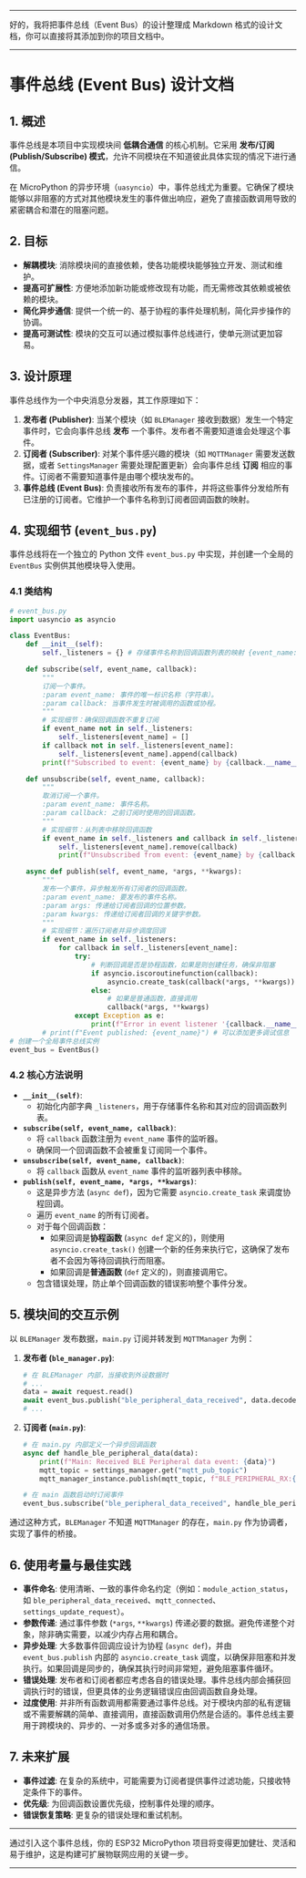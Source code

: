 -----

好的，我将把事件总线（Event Bus）的设计整理成 Markdown 格式的设计文档，你可以直接将其添加到你的项目文档中。

-----

# 事件总线 (Event Bus) 设计文档

## 1\. 概述

事件总线是本项目中实现模块间 **低耦合通信** 的核心机制。它采用 **发布/订阅 (Publish/Subscribe) 模式**，允许不同模块在不知道彼此具体实现的情况下进行通信。

在 MicroPython 的异步环境（`uasyncio`）中，事件总线尤为重要。它确保了模块能够以非阻塞的方式对其他模块发生的事件做出响应，避免了直接函数调用导致的紧密耦合和潜在的阻塞问题。

## 2\. 目标

  * **解耦模块**: 消除模块间的直接依赖，使各功能模块能够独立开发、测试和维护。
  * **提高可扩展性**: 方便地添加新功能或修改现有功能，而无需修改其依赖或被依赖的模块。
  * **简化异步通信**: 提供一个统一的、基于协程的事件处理机制，简化异步操作的协调。
  * **提高可测试性**: 模块的交互可以通过模拟事件总线进行，使单元测试更加容易。

## 3\. 设计原理

事件总线作为一个中央消息分发器，其工作原理如下：

1.  **发布者 (Publisher)**: 当某个模块（如 `BLEManager` 接收到数据）发生一个特定事件时，它会向事件总线 **发布** 一个事件。发布者不需要知道谁会处理这个事件。
2.  **订阅者 (Subscriber)**: 对某个事件感兴趣的模块（如 `MQTTManager` 需要发送数据，或者 `SettingsManager` 需要处理配置更新）会向事件总线 **订阅** 相应的事件。订阅者不需要知道事件是由哪个模块发布的。
3.  **事件总线 (Event Bus)**: 负责接收所有发布的事件，并将这些事件分发给所有已注册的订阅者。它维护一个事件名称到订阅者回调函数的映射。

## 4\. 实现细节 (`event_bus.py`)

事件总线将在一个独立的 Python 文件 `event_bus.py` 中实现，并创建一个全局的 `EventBus` 实例供其他模块导入使用。

### 4.1 类结构

```python
# event_bus.py
import uasyncio as asyncio

class EventBus:
    def __init__(self):
        self._listeners = {} # 存储事件名称到回调函数列表的映射 {event_name: [listener_callback, ...]}

    def subscribe(self, event_name, callback):
        """
        订阅一个事件。
        :param event_name: 事件的唯一标识名称（字符串）。
        :param callback: 当事件发生时被调用的函数或协程。
        """
        # 实现细节：确保回调函数不重复订阅
        if event_name not in self._listeners:
            self._listeners[event_name] = []
        if callback not in self._listeners[event_name]:
            self._listeners[event_name].append(callback)
        print(f"Subscribed to event: {event_name} by {callback.__name__}")

    def unsubscribe(self, event_name, callback):
        """
        取消订阅一个事件。
        :param event_name: 事件名称。
        :param callback: 之前订阅时使用的回调函数。
        """
        # 实现细节：从列表中移除回调函数
        if event_name in self._listeners and callback in self._listeners[event_name]:
            self._listeners[event_name].remove(callback)
            print(f"Unsubscribed from event: {event_name} by {callback.__name__}")

    async def publish(self, event_name, *args, **kwargs):
        """
        发布一个事件，异步触发所有订阅者的回调函数。
        :param event_name: 要发布的事件名称。
        :param args: 传递给订阅者回调的位置参数。
        :param kwargs: 传递给订阅者回调的关键字参数。
        """
        # 实现细节：遍历订阅者并异步调度回调
        if event_name in self._listeners:
            for callback in self._listeners[event_name]:
                try:
                    # 判断回调是否是协程函数，如果是则创建任务，确保非阻塞
                    if asyncio.iscoroutinefunction(callback):
                        asyncio.create_task(callback(*args, **kwargs))
                    else:
                        # 如果是普通函数，直接调用
                        callback(*args, **kwargs)
                except Exception as e:
                    print(f"Error in event listener '{callback.__name__}' for event '{event_name}': {e}")
        # print(f"Event published: {event_name}") # 可以添加更多调试信息
# 创建一个全局事件总线实例
event_bus = EventBus()
```

### 4.2 核心方法说明

  * **`__init__(self)`**:
      * 初始化内部字典 `_listeners`，用于存储事件名称和其对应的回调函数列表。
  * **`subscribe(self, event_name, callback)`**:
      * 将 `callback` 函数注册为 `event_name` 事件的监听器。
      * 确保同一个回调函数不会被重复订阅同一个事件。
  * **`unsubscribe(self, event_name, callback)`**:
      * 将 `callback` 函数从 `event_name` 事件的监听器列表中移除。
  * **`publish(self, event_name, *args, **kwargs)`**:
      * 这是异步方法 (`async def`)，因为它需要 `asyncio.create_task` 来调度协程回调。
      * 遍历 `event_name` 的所有订阅者。
      * 对于每个回调函数：
          * 如果回调是**协程函数** (`async def` 定义的)，则使用 `asyncio.create_task()` 创建一个新的任务来执行它，这确保了发布者不会因为等待回调执行而阻塞。
          * 如果回调是**普通函数** (`def` 定义的)，则直接调用它。
      * 包含错误处理，防止单个回调函数的错误影响整个事件分发。

## 5\. 模块间的交互示例

以 `BLEManager` 发布数据，`main.py` 订阅并转发到 `MQTTManager` 为例：

1.  **发布者 (`ble_manager.py`)**:

    ```python
    # 在 BLEManager 内部，当接收到外设数据时
    # ...
    data = await request.read()
    await event_bus.publish("ble_peripheral_data_received", data.decode())
    # ...
    ```

2.  **订阅者 (`main.py`)**:

    ```python
    # 在 main.py 内部定义一个异步回调函数
    async def handle_ble_peripheral_data(data):
        print(f"Main: Received BLE Peripheral data event: {data}")
        mqtt_topic = settings_manager.get("mqtt_pub_topic")
        mqtt_manager_instance.publish(mqtt_topic, f"BLE_PERIPHERAL_RX:{data}")

    # 在 main 函数启动时订阅事件
    event_bus.subscribe("ble_peripheral_data_received", handle_ble_peripheral_data)
    ```

通过这种方式，`BLEManager` 不知道 `MQTTManager` 的存在，`main.py` 作为协调者，实现了事件的桥接。

## 6\. 使用考量与最佳实践

  * **事件命名**: 使用清晰、一致的事件命名约定（例如：`module_action_status`，如 `ble_peripheral_data_received`、`mqtt_connected`、`settings_update_request`）。
  * **参数传递**: 通过事件参数 (`*args`, `**kwargs`) 传递必要的数据。避免传递整个对象，除非确实需要，以减少内存占用和耦合。
  * **异步处理**: 大多数事件回调应设计为协程 (`async def`)，并由 `event_bus.publish` 内部的 `asyncio.create_task` 调度，以确保非阻塞和并发执行。如果回调是同步的，确保其执行时间非常短，避免阻塞事件循环。
  * **错误处理**: 发布者和订阅者都应考虑各自的错误处理。事件总线内部会捕获回调执行时的错误，但更具体的业务逻辑错误应由回调函数自身处理。
  * **过度使用**: 并非所有函数调用都需要通过事件总线。对于模块内部的私有逻辑或不需要解耦的简单、直接调用，直接函数调用仍然是合适的。事件总线主要用于跨模块的、异步的、一对多或多对多的通信场景。

## 7\. 未来扩展

  * **事件过滤**: 在复杂的系统中，可能需要为订阅者提供事件过滤功能，只接收特定条件下的事件。
  * **优先级**: 为回调函数设置优先级，控制事件处理的顺序。
  * **错误恢复策略**: 更复杂的错误处理和重试机制。

-----

通过引入这个事件总线，你的 ESP32 MicroPython 项目将变得更加健壮、灵活和易于维护，这是构建可扩展物联网应用的关键一步。

-----